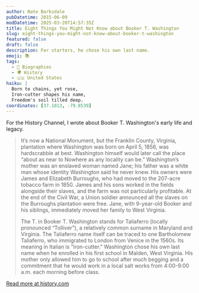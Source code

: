 ```yaml
---
author: Nate Barksdale
pubDatetime: 2015-06-09
modDatetime: 2025-03-20T14:57:35Z
title: Eight Things You Might Not Know about Booker T. Washington
slug: eight-things-you-might-not-know-about-booker-t-washington
featured: false
draft: false
description: For starters, he chose his own last name.
emoji: 📚
tags:
  - 📖 Biographies
  - 🌍 History
  - 🇺🇸 United States
haiku: |
  Born to chains, yet rose,  
  Iron-cutter shapes his name,  
  Freedom's soil tilled deep.
coordinates: [37.1813, -79.8539]
---
```


For the History Channel, I wrote about Booker T. Washington's early life and legacy.

> It’s now a National Monument, but the Franklin County, Virginia, plantation where Washington was born on April 5, 1856, was hardscrabble at best. Washington himself would later call the place “about as near to Nowhere as any locality can be.” Washington’s mother was an enslaved woman named Jane; his father was a white man whose identity Washington said he never knew. His owners were James and Elizabeth Burroughs, who had moved to the 207-acre tobacco farm in 1850. James and his sons worked in the fields alongside their slaves, and the farm was not particularly profitable. At the end of the Civil War, a Union soldier announced all the slaves on the Burroughs plantation were free. Jane, with 9-year-old Booker and his siblings, immediately moved her family to West Virginia.
>
> The T. in Booker T. Washington stands for Taliaferro (locally pronounced “Tolliver”), a relatively common surname in Maryland and Virginia. The Taliaferro name itself can be traced to one Bartholomew Taliaferro, who immigrated to London from Venice in the 1560s. Its meaning in Italian is “iron-cutter.” Washington chose his own last name when he enrolled in his first school in Malden, West Virginia. His mother only allowed him to go to school after much begging and a commitment that he would work in a local salt works from 4:00-9:00 a.m. each morning before class.

[Read more at history.com](https://www.history.com/news/8-things-you-might-not-know-about-booker-t-washington)
